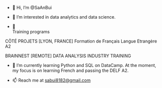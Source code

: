 - 👋 Hi, I’m @SaAnBui

- 👀 I’m interested in data analytics and data science.
- :school:  
Training programs

CÔTÉ PROJETS [LYON, FRANCE]
Formation de Français Langue Etrangère A2 

BRAINNEST [REMOTE]
DATA ANALYSIS INDUSTRY TRAINING 
    
- 🌱 I’m currently learning Python and SQL on DataCamp. At the moment, my focus is on learning French and passing the DELF A2. 

- 📫 Reach me at sabui8182@gmail.com 


